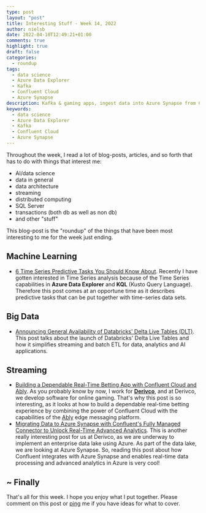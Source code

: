 ```yaml
---
type: post
layout: "post"
title: Interesting Stuff - Week 14, 2022
author: nielsb
date: 2022-04-10T12:49:21+01:00
comments: true
highlight: true
draft: false
categories:
  - roundup
tags:
  - data science
  - Azure Data Explorer
  - Kafka
  - Confluent Cloud
  - Azure Synapse
description: Kafka & gaming apps, ingest data into Azure Synapse from Confluent Cloud, and other interesting topics!
keywords:
  - data science
  - Azure Data Explorer
  - Kafka
  - Confluent Cloud
  - Azure Synapse   
---
```


Throughout the week, I read a lot of blog-posts, articles, and so forth that has to do with things that interest me:

* AI/data science
* data in general
* data architecture
* streaming
* distributed computing
* SQL Server
* transactions (both db as well as non db)
* and other "stuff"

This blog-post is the "roundup" of the things that have been most interesting to me for the week just ending.

<!--more-->

## Machine Learning

* [6 Time Series Predictive Tasks You Should Know About][1]. Recently I have gotten interested in Time Series analysis because of the Time Series capabilities in **Azure Data Explorer** and **KQL** (Kusto Query Language). Therefore this post comes at an opportune time as it describes predictive tasks that can be put together with time-series data sets.

## Big Data

* [Announcing General Availability of Databricks' Delta Live Tables (DLT)][2]. This post talks about the launch of Databricks' Delta Live Tables and how it simplifies streaming and batch ETL for data, analytics and AI applications.

## Streaming

* [Building a Dependable Real-Time Betting App with Confluent Cloud and Ably][3]. As you probably know by now, I work for [**Derivco**](/derivco), and at Derivco, we develop software for online gaming. That's why this post is so interesting, as it looks at how to build a dependable real-time betting experience by combining the power of Confluent Cloud with the capabilities of the [Ably][4] edge messaging platform.
* [Migrating Data to Azure Synapse with Confluent's Fully Managed Connector to Unlock Real-Time Advanced Analytics][5]. This is another really interesting post for us at Derivco, as we are underway to implement an enterprise data lake using Azure. As part of the data lake, we are looking at Azure Synapse. So, reading this post about how Confluent integrates with Azure Synapse and enables real-time data processing and advanced analytics in Azure is very cool!

## ~ Finally

That's all for this week. I hope you enjoy what I put together. Please comment on this post or [ping][ma] me if you have ideas for what to cover.

[ma]: mailto:niels.it.berglund@gmail.com
[mp]: https://blog.acolyer.org
[iq]: https://www.infoq.com/
[ew]: http://sqlonice.com/
[re]: http://blog.revolutionanalytics.com
[sqsk]: https://www.sqlskills.com
[mdaveyblog]: https://mdavey.wordpress.com/
[charlblog]: https://charlla.com/

[jovpop]: https://twitter.com/JovanPop_MSFT
[bobw]: https://twitter.com/bobwardms
[revod]: https://twitter.com/revodavid
[lonny]: https://twitter.com/sqL_handLe
[ewtw]: https://twitter.com/sqlOnIce
[buckw]: https://twitter.com/BuckWoodyMSFT
[mattw]: https://twitter.com/matthewwarren
[murba]: https://twitter.com/muratdemirbas
[daveda]: https://twitter.com/davidthecoder
[adcol]: https://twitter.com/adriancolyer
[jesrod]: https://twitter.com/jrdothoughts
[tomaz]: https://twitter.com/tomaz_tsql
[dataart]: https://twitter.com/dataartisans
[luis]: https://twitter.com/luis_de_sousa
[benstop]: https://twitter.com/benstopford
[conflu]: https://twitter.com/confluentinc
[tylert]: https://twitter.com/tyler_treat
[andrewng]: https://twitter.com/AndrewYNg
[lawr]: https://twitter.com/bytezn
[jue]: https://twitter.com/b0rk
[yan]: https://twitter.com/theburningmonk
[danny]: https://twitter.com/g9yuayon
[rmoff]: https://twitter.com/rmoff
[ryansw]: https://twitter.com/ryanswanstrom
[pabloc]: https://twitter.com/pabloc_ds
[mklep]: https://twitter.com/martinkl
[mdavey]: https://twitter.com/matt_davey
[jboner]: https://twitter.com/jboner
[joeduff]: https://twitter.com/funcOfJoe
[charl]: https://twitter.com/charllamprecht
[dbricks]: https://twitter.com/databricks
[adsit]: https://twitter.com/SitnikAdam
[vicky]: https://twitter.com/vickyharp
[dscentral]: https://twitter.com/DataScienceCtrl
[natemc]: https://twitter.com/natemcmaster
[ads]: https://twitter.com/azuredatastudio
[travw]: https://twitter.com/radtravis
[emilk]: https://twitter.com/IsTheArchitect
[netflx]: https://netflixtechblog.com/

[1]: https://towardsdatascience.com/6-time-series-predictive-tasks-you-should-know-about-b899fb83b6bf
[2]: https://databricks.com/blog/2022/04/05/announcing-generally-availability-of-databricks-delta-live-tables-dlt.html
[3]: https://www.confluent.io/blog/real-time-betting-platform-with-confluent-cloud-and-ably/
[4]: https://ably.com/
[5]: https://www.confluent.io/blog/real-time-data-integration-analytics-confluent-azure-synapse-connector/
